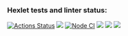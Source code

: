 ### Hexlet tests and linter status:
[![Actions Status](https://github.com/Soyer1310/frontend-project-lvl1/workflows/hexlet-check/badge.svg)](https://github.com/Soyer1310/frontend-project-lvl1/actions)
<a href="https://codeclimate.com/github/codeclimate/codeclimate/maintainability"><img src="https://api.codeclimate.com/v1/badges/a99a88d28ad37a79dbf6/maintainability" /></a>
[![Node CI](https://github.com/Soyer1310/frontend-project-lvl1/actions/workflows/nodejs.yml/badge.svg)](https://github.com/Soyer1310/frontend-project-lvl1/actions/workflows/nodejs.yml)
<a href="https://asciinema.org/a/22dm0Jt3f8lUB8eA091FgCihM" target="_blank"><img src="https://asciinema.org/a/22dm0Jt3f8lUB8eA091FgCihM.svg" /></a>
<a href="https://asciinema.org/a/Nn3xX2hUYMGr7wHgEOysBOP3T" target="_blank"><img src="https://asciinema.org/a/Nn3xX2hUYMGr7wHgEOysBOP3T.svg" /></a>
<a href="https://asciinema.org/a/tJ3T96f3Ok8lqILC9sb13seux" target="_blank"><img src="https://asciinema.org/a/tJ3T96f3Ok8lqILC9sb13seux.svg" /></a>